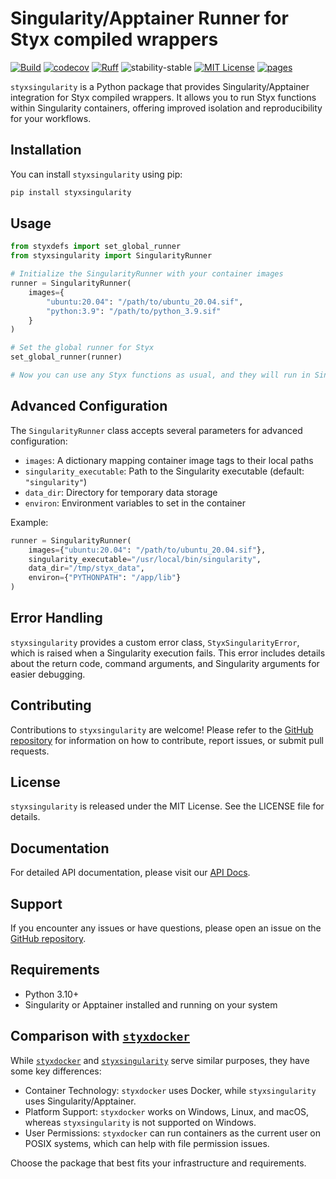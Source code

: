 # Singularity/Apptainer Runner for Styx compiled wrappers

[![Build](https://github.com/childmindresearch/styxsingularity/actions/workflows/test.yaml/badge.svg?branch=main)](https://github.com/childmindresearch/styxsingularity/actions/workflows/test.yaml?query=branch%3Amain)
[![codecov](https://codecov.io/gh/childmindresearch/styxsingularity/branch/main/graph/badge.svg?token=22HWWFWPW5)](https://codecov.io/gh/childmindresearch/styxsingularity)
[![Ruff](https://img.shields.io/endpoint?url=https://raw.githubusercontent.com/astral-sh/ruff/main/assets/badge/v2.json)](https://github.com/astral-sh/ruff)
![stability-stable](https://img.shields.io/badge/stability-stable-green.svg)
[![MIT License](https://img.shields.io/badge/license-MIT-blue.svg)](https://github.com/childmindresearch/styxsingularity/blob/main/LICENSE)
[![pages](https://img.shields.io/badge/api-docs-blue)](https://childmindresearch.github.io/styxsingularity)

`styxsingularity` is a Python package that provides Singularity/Apptainer integration for Styx compiled wrappers. It allows you to run Styx functions within Singularity containers, offering improved isolation and reproducibility for your workflows.

## Installation

You can install `styxsingularity` using pip:

```Python
pip install styxsingularity
```

## Usage

```Python
from styxdefs import set_global_runner
from styxsingularity import SingularityRunner

# Initialize the SingularityRunner with your container images
runner = SingularityRunner(
    images={
        "ubuntu:20.04": "/path/to/ubuntu_20.04.sif",
        "python:3.9": "/path/to/python_3.9.sif"
    }
)

# Set the global runner for Styx
set_global_runner(runner)

# Now you can use any Styx functions as usual, and they will run in Singularity containers
```

## Advanced Configuration

The `SingularityRunner` class accepts several parameters for advanced configuration:

- `images`: A dictionary mapping container image tags to their local paths
- `singularity_executable`: Path to the Singularity executable (default: `"singularity"`)
- `data_dir`: Directory for temporary data storage
- `environ`: Environment variables to set in the container

Example:

```python
runner = SingularityRunner(
    images={"ubuntu:20.04": "/path/to/ubuntu_20.04.sif"},
    singularity_executable="/usr/local/bin/singularity",
    data_dir="/tmp/styx_data",
    environ={"PYTHONPATH": "/app/lib"}
)
```

## Error Handling

`styxsingularity` provides a custom error class, `StyxSingularityError`, which is raised when a Singularity execution fails. This error includes details about the return code, command arguments, and Singularity arguments for easier debugging.

## Contributing

Contributions to `styxsingularity` are welcome! Please refer to the [GitHub repository](https://github.com/childmindresearch/styxsingularity) for information on how to contribute, report issues, or submit pull requests.

## License

`styxsingularity` is released under the MIT License. See the LICENSE file for details.

## Documentation

For detailed API documentation, please visit our [API Docs](https://childmindresearch.github.io/styxsingularity).

## Support

If you encounter any issues or have questions, please open an issue on the [GitHub repository](https://github.com/childmindresearch/styxsingularity).

## Requirements

- Python 3.10+
- Singularity or Apptainer installed and running on your system

## Comparison with [`styxdocker`](https://github.com/childmindresearch/styxdocker)

While [`styxdocker`](https://github.com/childmindresearch/styxdocker) and [`styxsingularity`](https://github.com/childmindresearch/styxsingularity) serve similar purposes, they have some key differences:

- Container Technology: `styxdocker` uses Docker, while `styxsingularity` uses Singularity/Apptainer.
- Platform Support: `styxdocker` works on Windows, Linux, and macOS, whereas `styxsingularity` is not supported on Windows.
- User Permissions: `styxdocker` can run containers as the current user on POSIX systems, which can help with file permission issues.

Choose the package that best fits your infrastructure and requirements.
